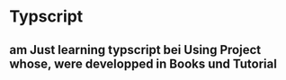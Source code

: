 # Typscript
## am Just learning typscript bei Using Project whose, were developped in Books und  Tutorial
